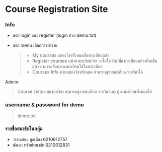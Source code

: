 # Course Registration Site
### Info

- หน้า login และ register (login ด้วย demo.txt)
- หน้า menu เลือกการทำงาน

    >- My courses แสดงวิชาทั้งหมดที่ลงทะเบียนแล้ว
    >- Register courses หน้าลงทะเบียนวิชา จะไม่โชว์วิชาที่ลงทะเบียนแล้วหรือเต็มแล้ว สามารถจัดการลงทะเบียนได้ในหน้าเดียว
    >- Courses Info หน้าแสดงวิชาทั้งหมด สามารถดูรายละเอียด รายวิชาได้

Admin
> Course Lists แสดงทุกวิชา สามารถดูรายละเอียด รายวิชาและ ผู้ลงทะเบียนทั้งหมดได้
### username & password for demo
> demo.txt

### รายชื่อสมาชิกในกลุ่ม
- วรรณชนะ มูลเมือง 6210612757
- พัฒนา ทรัพย์พนาชัย 6210612831